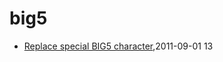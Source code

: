 # big5
* [Replace special BIG5 character](/2011/2011-09-01-replace-char-with-ufffd-when-decode-failed),2011-09-01 13
